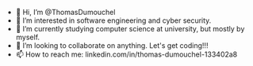 - 👋 Hi, I’m @ThomasDumouchel
- 👀 I’m interested in software engineering and cyber security.
- 🌱 I’m currently studying computer science at university, but mostly by myself.
- 💞️ I’m looking to collaborate on anything. Let's get coding!!!
- 📫 How to reach me: linkedin.com/in/thomas-dumouchel-133402a8

<!---
ThomasDumouchel/ThomasDumouchel is a ✨ special ✨ repository because its `README.md` (this file) appears on your GitHub profile.
You can click the Preview link to take a look at your changes.
--->
